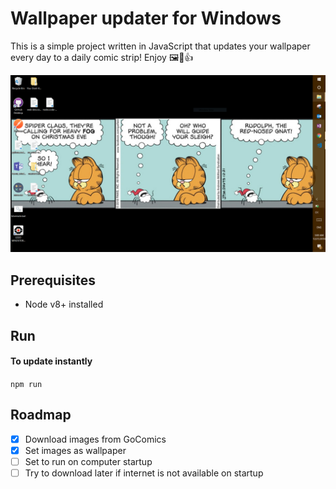 # Wallpaper updater for Windows

This is a simple project written in JavaScript that updates your wallpaper every day to a daily comic strip! Enjoy 🖼🎁👍

<img src="README/desktop.PNG" width="700">

## Prerequisites

-  Node v8+ installed

## Run

#### To update instantly

``` npm run ```

## Roadmap

- [x] Download images from GoComics
- [x] Set images as wallpaper
- [ ] Set to run on computer startup
- [ ] Try to download later if internet is not available on startup